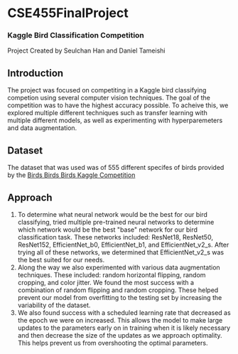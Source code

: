 # CSE455FinalProject

### Kaggle Bird Classification Competition
Project Created by Seulchan Han and Daniel Tameishi

## Introduction
The project was focused on competiting in a Kaggle bird classifying competion using several computer vision techniques. The goal of the competition was to have the highest accuracy possible. To acheive this, we explored multiple different techniques such as transfer learning with multiple different models, as well as experimenting with hyperparemeters and data augmentation.

## Dataset 
The dataset that was used was of 555 different specifes of birds provided by the [Birds Birds Birds Kaggle Competition](https://www.kaggle.com/competitions/birds23wi)

## Approach
1. To determine what neural network would be the best for our bird classifying, tried multiple pre-trained neural networks to determine which network would be the best "base" network for our bird classification task. These networks included: ResNet18, ResNet50, ResNet152, EfficientNet_b0, EfficientNet_b1, and EfficientNet_v2_s. After trying all of these networks, we determined that EfficientNet_v2_s was the best suited for our needs.
2. Along the way we also experimented with various data augmentation techniques. These included: random horizontal flipping, random cropping, and color jitter. We found the most success with a combination of random flipping and random cropping. These helped prevent our model from overfitting to the testing set by increasing the variability of the dataset.
3. We also found success with a scheduled learning rate that decreased as the epoch we were on increased. This allows the model to make large updates to the parameters early on in training when it is likely necessary and then decrease the size of the updates as we approach optimality. This helps prevent us from overshooting the optimal parameters.


